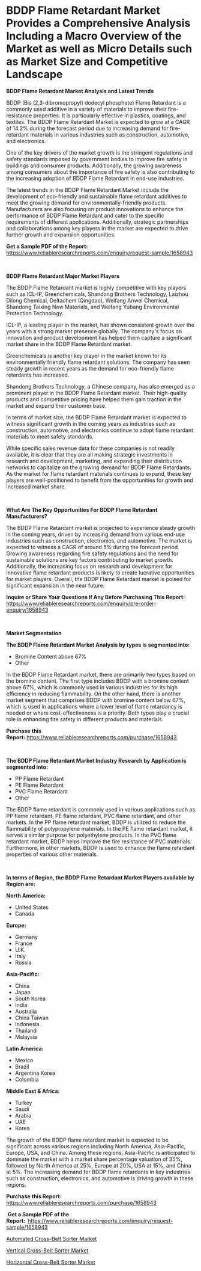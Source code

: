 <p><h1>BDDP Flame Retardant Market Provides a Comprehensive Analysis Including a Macro Overview of the Market as well as Micro Details such as Market Size and Competitive Landscape</h1></p><p><strong>BDDP Flame Retardant Market Analysis and Latest Trends</strong></p>
<p><p>BDDP (Bis (2,3-dibromopropyl) dodecyl phosphate) Flame Retardant is a commonly used additive in a variety of materials to improve their fire-resistance properties. It is particularly effective in plastics, coatings, and textiles. The BDDP Flame Retardant Market is expected to grow at a CAGR of 14.2% during the forecast period due to increasing demand for fire-retardant materials in various industries such as construction, automotive, and electronics.</p><p>One of the key drivers of the market growth is the stringent regulations and safety standards imposed by government bodies to improve fire safety in buildings and consumer products. Additionally, the growing awareness among consumers about the importance of fire safety is also contributing to the increasing adoption of BDDP Flame Retardant in end-use industries.</p><p>The latest trends in the BDDP Flame Retardant Market include the development of eco-friendly and sustainable flame retardant additives to meet the growing demand for environmentally-friendly products. Manufacturers are also focusing on product innovations to enhance the performance of BDDP Flame Retardant and cater to the specific requirements of different applications. Additionally, strategic partnerships and collaborations among key players in the market are expected to drive further growth and expansion opportunities.</p></p>
<p><strong>Get a Sample PDF of the Report:&nbsp;</strong> <a href="https://www.reliableresearchreports.com/enquiry/request-sample/1658943">https://www.reliableresearchreports.com/enquiry/request-sample/1658943</a></p>
<p>&nbsp;</p>
<p><strong>BDDP Flame Retardant Major Market Players</strong></p>
<p><p>The BDDP Flame Retardant market is highly competitive with key players such as ICL-IP, Greenchemicals, Shandong Brothers Technology, Laizhou Dilong Chemical, Deltachem (Qingdao), Weifang Anwei Chemical, Shandong Taixing New Materials, and Weifang Yubang Environmental Protection Technology.</p><p>ICL-IP, a leading player in the market, has shown consistent growth over the years with a strong market presence globally. The company's focus on innovation and product development has helped them capture a significant market share in the BDDP Flame Retardant market.</p><p>Greenchemicals is another key player in the market known for its environmentally friendly flame retardant solutions. The company has seen steady growth in recent years as the demand for eco-friendly flame retardants has increased. </p><p>Shandong Brothers Technology, a Chinese company, has also emerged as a prominent player in the BDDP Flame Retardant market. Their high-quality products and competitive pricing have helped them gain traction in the market and expand their customer base.</p><p>In terms of market size, the BDDP Flame Retardant market is expected to witness significant growth in the coming years as industries such as construction, automotive, and electronics continue to adopt flame retardant materials to meet safety standards.</p><p>While specific sales revenue data for these companies is not readily available, it is clear that they are all making strategic investments in research and development, marketing, and expanding their distribution networks to capitalize on the growing demand for BDDP Flame Retardants. As the market for flame retardant materials continues to expand, these key players are well-positioned to benefit from the opportunities for growth and increased market share.</p></p>
<p>&nbsp;</p>
<p><strong>What Are The Key Opportunities For BDDP Flame Retardant Manufacturers?</strong></p>
<p><p>The BDDP Flame Retardant market is projected to experience steady growth in the coming years, driven by increasing demand from various end-use industries such as construction, electronics, and automotive. The market is expected to witness a CAGR of around 5% during the forecast period. Growing awareness regarding fire safety regulations and the need for sustainable solutions are key factors contributing to market growth. Additionally, the increasing focus on research and development for innovative flame retardant products is likely to create lucrative opportunities for market players. Overall, the BDDP Flame Retardant market is poised for significant expansion in the near future.</p></p>
<p><strong>Inquire or Share Your Questions If Any Before Purchasing This Report:</strong> <a href="https://www.reliableresearchreports.com/enquiry/pre-order-enquiry/1658943">https://www.reliableresearchreports.com/enquiry/pre-order-enquiry/1658943</a></p>
<p>&nbsp;</p>
<p><strong>Market Segmentation</strong></p>
<p><strong>The BDDP Flame Retardant Market Analysis by types is segmented into:</strong></p>
<p><ul><li>Bromine Content above 67%</li><li>Other</li></ul></p>
<p><p>In the BDDP Flame Retardant market, there are primarily two types based on the bromine content. The first type includes BDDP with a bromine content above 67%, which is commonly used in various industries for its high efficiency in reducing flammability. On the other hand, there is another market segment that comprises BDDP with bromine content below 67%, which is used in applications where a lower level of flame retardancy is needed or where cost-effectiveness is a priority. Both types play a crucial role in enhancing fire safety in different products and materials.</p></p>
<p><strong>Purchase this Report:&nbsp;</strong><a href="https://www.reliableresearchreports.com/purchase/1658943">https://www.reliableresearchreports.com/purchase/1658943</a></p>
<p>&nbsp;</p>
<p><strong>The BDDP Flame Retardant Market Industry Research by Application is segmented into:</strong></p>
<p><ul><li>PP Flame Retardant</li><li>PE Flame Retardant</li><li>PVC Flame Retardant</li><li>Other</li></ul></p>
<p><p>The BDDP flame retardant is commonly used in various applications such as PP flame retardant, PE flame retardant, PVC flame retardant, and other markets. In the PP flame retardant market, BDDP is utilized to reduce the flammability of polypropylene materials. In the PE flame retardant market, it serves a similar purpose for polyethylene products. In the PVC flame retardant market, BDDP helps improve the fire resistance of PVC materials. Furthermore, in other markets, BDDP is used to enhance the flame retardant properties of various other materials.</p></p>
<p>&nbsp;</p>
<p><strong>In terms of Region, the BDDP Flame Retardant Market Players available by Region are:</strong></p>
<p>
    <p> <strong> North America: </strong>
        <ul>
            <li>United States</li>
            <li>Canada</li>
        </ul>
        </p> 
    <p> <strong> Europe: </strong>
        <ul>
            <li>Germany</li>
            <li>France</li>
            <li>U.K.</li>
            <li>Italy</li>
            <li>Russia</li>
        </ul>
        </p> 
    <p> <strong> Asia-Pacific: </strong>
        <ul>
            <li>China</li>
            <li>Japan</li>
            <li>South Korea</li>
            <li>India</li>
            <li>Australia</li>
            <li>China Taiwan</li>
            <li>Indonesia</li>
            <li>Thailand</li>
            <li>Malaysia</li>
        </ul>
        </p> 
    <p> <strong> Latin America: </strong>
        <ul>
            <li>Mexico</li>
            <li>Brazil</li>
            <li>Argentina Korea</li>
            <li>Colombia</li>
        </ul>
        </p> 
    <p> <strong> Middle East & Africa: </strong>
        <ul>
            <li>Turkey</li>
            <li>Saudi</li>
            <li>Arabia</li>
            <li>UAE</li>
            <li>Korea</li>
        </ul>
    </p>
    </p>
<p><p>The growth of the BDDP flame retardant market is expected to be significant across various regions including North America, Asia-Pacific, Europe, USA, and China. Among these regions, Asia-Pacific is anticipated to dominate the market with a market share percentage valuation of 35%, followed by North America at 25%, Europe at 20%, USA at 15%, and China at 5%. The increasing demand for BDDP flame retardants in key industries such as construction, electronics, and automotive is driving growth in these regions.</p></p>
<p><strong>Purchase this Report: </strong><a href="https://www.reliableresearchreports.com/purchase/1658943">https://www.reliableresearchreports.com/purchase/1658943</a></p>
<p>&nbsp;<strong>Get a Sample PDF of the Report:&nbsp;&nbsp;</strong><a href="https://www.reliableresearchreports.com/enquiry/request-sample/1658943">https://www.reliableresearchreports.com/enquiry/request-sample/1658943</a></p>
<p><strong></strong></p>
<p><p><a href="https://view.publitas.com/reportprime-1/automated-cross-belt-sorter-market-size-share-trends-analysis-report-by-material-by-type-by-end-user-by-region-and-segment-forecasts-2023-2030/">Automated Cross-Belt Sorter Market</a></p><p><a href="https://view.publitas.com/reportprime-1/vertical-cross-belt-sorter-market-size-2023-2030-global-industrial-analysis-key-geographical-regions-market-share-top-key-players-product-types-and-forecast-research-report/">Vertical Cross-Belt Sorter Market</a></p><p><a href="https://view.publitas.com/reportprime-1/horizontal-cross-belt-sorter-market-with-the-goal-of-estimating-the-market-size-and-future-growth-potential-of-various-market-segments-based-on-component-applications-end-user-and-region/">Horizontal Cross-Belt Sorter Market</a></p></p>